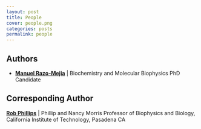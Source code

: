 ```yaml
---
layout: post
title: People
cover: people.png
categories: posts
permalink: people
---
```


## Authors

* [**Manuel Razo-Mejia**](https://scholar.google.com/citations?user=wktkMB0AAAAJ&hl=en) \| Biochemistry and Molecular Biophysics PhD Candidate

## Corresponding Author

[**Rob Phillips**](http://www.rpgroup.caltech.edu/) \| Phillip and Nancy Morris
Professor of Biophysics and Biology, California Institute of Technology,
Pasadena CA
